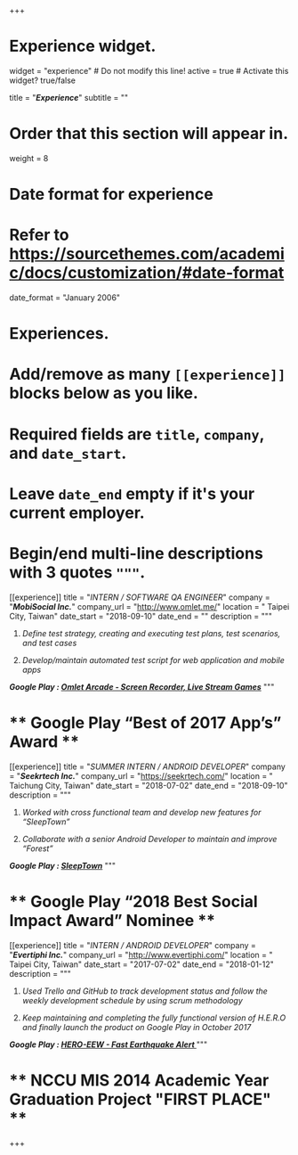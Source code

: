 +++
# Experience widget.
widget = "experience"  # Do not modify this line!
active = true  # Activate this widget? true/false

title = "***Experience***"
subtitle = ""

# Order that this section will appear in.
weight = 8

# Date format for experience
#   Refer to https://sourcethemes.com/academic/docs/customization/#date-format
date_format = "January 2006"

# Experiences.
#   Add/remove as many `[[experience]]` blocks below as you like.
#   Required fields are `title`, `company`, and `date_start`.
#   Leave `date_end` empty if it's your current employer.
#   Begin/end multi-line descriptions with 3 quotes `"""`.

[[experience]]
  title = "*INTERN / SOFTWARE QA ENGINEER*"
  company = "***MobiSocial Inc.***"
  company_url = "http://www.omlet.me/"
  location = " Taipei City, Taiwan"
  date_start = "2018-09-10"
  date_end = ""
  description = """
  1. *Define test strategy, creating and executing test plans, test scenarios, and test cases*

  2. *Develop/maintain automated test script for web application and mobile apps*
  
  ***Google Play : <a href="https://play.google.com/store/apps/details?id=mobisocial.arcade">	Omlet Arcade - Screen Recorder, Live Stream Games</a>***
  """
# ** Google Play “Best of 2017 App’s” Award **  

[[experience]]
  title = "*SUMMER INTERN / ANDROID DEVELOPER*"
  company = "***Seekrtech Inc.***"
  company_url = "https://seekrtech.com/"
  location = " Taichung City, Taiwan"
  date_start = "2018-07-02"
  date_end = "2018-09-10"
  description = """
  1. *Worked with cross functional team and develop new features for “SleepTown”*

  2. *Collaborate with a senior Android Developer to maintain and improve “Forest”*

  ***Google Play : <a href="https://play.google.com/store/apps/details?id=seekrtech.sleep">SleepTown</a>***
  """
 # ** Google Play “2018 Best Social Impact Award” Nominee ** 

[[experience]]
  title = "*INTERN / ANDROID DEVELOPER*"
  company = "***Evertiphi Inc.***"
  company_url = "http://www.evertiphi.com/"
  location = " Taipei City, Taiwan"
  date_start = "2017-07-02"
  date_end = "2018-01-12"
  description = """
  1. *Used Trello and GitHub to track development status and follow the weekly development schedule by using scrum methodology*

  2. *Keep maintaining and completing the fully functional version of H.E.R.O and finally launch the product on Google Play in October 2017*

  ***Google Play : <a href="https://play.google.com/store/apps/details?id=com.evertiphi.herov2.beta">HERO-EEW - Fast Earthquake Alert </a>***
  """
# ** NCCU MIS 2014 Academic Year Graduation Project "FIRST PLACE" **

+++